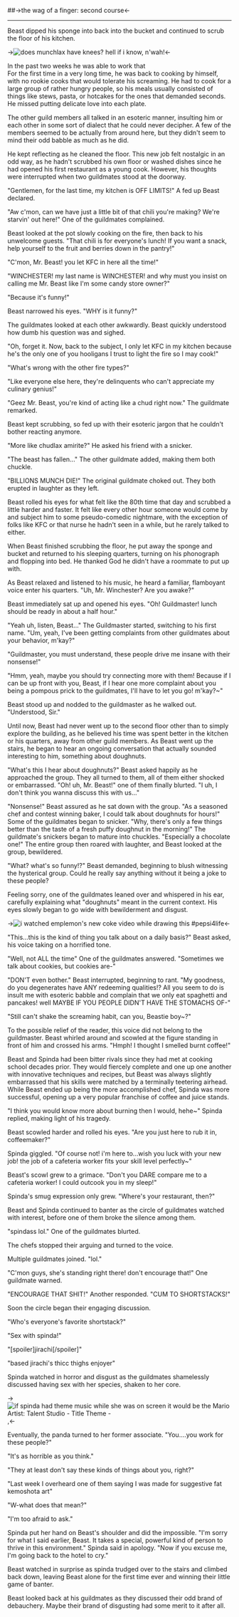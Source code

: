 ##->the wag of a finger: second course<-

--------------------

Beast dipped his sponge into back into the bucket and continued to scrub the floor of his kitchen.

->![does munchlax have knees? hell if i know, n'wah!](https://files.catbox.moe/higl8e.png)<-

In the past two weeks he was able to work that                    
For the first time in a very long time, he was back to cooking by himself, with no rookie cooks that would tolerate his screaming. He had to cook for a large group of rather hungry people, so his meals usually consisted of things like stews, pasta, or hotcakes for the ones that demanded seconds. He missed putting delicate love into each plate.

The other guild members all talked in an esoteric manner, insulting him or each other in some sort of dialect that he could never decipher. A few of the members seemed to be actually from around here, but they didn't seem to mind their odd babble as much as he did. 

He kept reflecting as he cleaned the floor. This new job felt nostalgic in an odd way, as he hadn't scrubbed his own floor or washed dishes since he had opened his first restaurant as a young cook. However, his thoughts were interrupted when two guildmates stood at the doorway.

"Gentlemen, for the last time, my kitchen is OFF LIMITS!" A fed up Beast declared.

"Aw c'mon, can we have just a little bit of that chili you're making? We're starvin' out here!" One of the guildmates complained.

Beast looked at the pot slowly cooking on the fire, then back to his unwelcome guests. "That chili is for everyone's lunch! If you want a snack, help yourself to the fruit and berries down in the pantry!"

"C'mon, Mr. Beast! you let KFC in here all the time!"

"WINCHESTER! my last name is WINCHESTER! and why must you insist on calling me Mr. Beast like I'm some candy store owner?"

"Because it's funny!"

Beast narrowed his eyes. "WHY is it funny?"

The guildmates looked at each other awkwardly. Beast quickly understood how dumb his question was and sighed. 

"Oh, forget it. Now, back to the subject, I only let KFC in my kitchen because he's the only one of you hooligans I trust to light the fire so I may cook!"

"What's wrong with the other fire types?"

"Like everyone else here, they're delinquents who can't appreciate my culinary genius!"

"Geez Mr. Beast, you're kind of acting like a chud right now." The guildmate remarked.

Beast kept scrubbing, so fed up with their esoteric jargon that he couldn't bother reacting anymore.

"More like chudlax amirite?" He asked his friend with a snicker.

"The beast has fallen..." The other guildmate added, making them both chuckle.

"BILLIONS MUNCH DIE!" The original guildmate choked out. They both erupted in laughter as they left.

Beast rolled his eyes for what felt like the 80th time that day and scrubbed a little harder and faster. It felt like every other hour someone would come by and subject him to some pseudo-comedic nightmare, with the exception of folks like KFC or that nurse he hadn't seen in a while, but he rarely talked to either.

When Beast finished scrubbing the floor, he put away the sponge and bucket and returned to his sleeping quarters, turning on his phonograph and flopping into bed. He thanked God he didn't have a roommate to put up with.

As Beast relaxed and listened to his music, he heard a familiar, flamboyant voice enter his quarters. "Uh, Mr. Winchester? Are you awake?"

Beast immediately sat up and opened his eyes. "Oh! Guildmaster! lunch should be ready in about a half hour."

"Yeah uh, listen, Beast..." The Guildmaster started, switching to his first name. "Um, yeah, I've been getting complaints from other guildmates about your behavior, m'kay?"

"Guildmaster, you must understand, these people drive me insane with their nonsense!"

"Hmm, yeah, maybe you should try connecting more with them! Because if I can be up front with you, Beast, if I hear one more complaint about you being a pompous prick to the guildmates, I'll have to let you go! m'kay?~"

Beast stood up and nodded to the guildmaster as he walked out. "Understood, Sir."

Until now, Beast had never went up to the second floor other than to simply explore the building, as he believed his time was spent better in the kitchen or his quarters, away from other guild members. As Beast went up the stairs, he began to hear an ongoing conversation that actually sounded interesting to him, something about doughnuts.

"What's this I hear about doughnuts?" Beast asked happily as he approached the group. They all turned to them, all of them either shocked or embarrassed. "Oh! uh, Mr. Beast!" one of them finally blurted. "I uh, I don't think you wanna discuss this with us..."

"Nonsense!" Beast assured as he sat down with the group. "As a seasoned chef and contest winning baker, I could talk about doughnuts for hours!" Some of the guildmates began to snicker. "Why, there's only a few things better than the taste of a fresh puffy doughnut in the morning!" The guildmate's snickers began to mature into chuckles. "Especially a chocolate one!" The entire group then roared with laughter, and Beast looked at the group, bewildered.

"What? what's so funny!?" Beast demanded, beginning to blush witnessing the hysterical group. Could he really say anything without it being a joke to these people?

Feeling sorry, one of the guildmates leaned over and whispered in his ear, carefully explaining what "doughnuts" meant in the current context. His eyes slowly began to go wide with bewilderment and disgust.

->![i watched emplemon's new coke video while drawing this #pepsi4life](https://files.catbox.moe/eog8jb.png)<-

"This...this is the kind of thing you talk about on a daily basis?" Beast asked, his voice taking on a horrified tone.

"Well, not ALL the time" One of the guildmates answered. "Sometimes we talk about cookies, but cookies are-"

"DON'T even bother." Beast interrupted, beginning to rant. "My goodness, do you degenerates have ANY redeeming qualities!? All you seem to do is insult me with esoteric babble and complain that we only eat spaghetti and pancakes! well MAYBE IF YOU PEOPLE DIDN'T HAVE THE STOMACHS OF-"

"Still can't shake the screaming habit, can you, Beastie boy~?"

To the possible relief of the reader, this voice did not belong to the guildmaster. Beast whirled around and scowled at the figure standing in front of him and crossed his arms. "Hmph! I thought I smelled burnt coffee!"

Beast and Spinda had been bitter rivals since they had met at cooking school decades prior. They would fiercely complete and one up one another with innovative techniques and recipes, but Beast was always slightly embarrassed that his skills were matched by a terminally teetering airhead. While Beast ended up being the more accomplished chef, Spinda was more successful, opening up a very popular franchise of coffee and juice stands.

"I think you would know more about burning then I would, hehe~" Spinda replied, making light of his tragedy.

Beast scowled harder and rolled his eyes. "Are you just here to rub it in, coffeemaker?" 

Spinda giggled. "Of course not! i'm here to...wish you luck with your new job! the job of a cafeteria worker fits your skill level perfectly~"

Beast's scowl grew to a grimace. "Don't you DARE compare me to a cafeteria worker! I could outcook you in my sleep!"

Spinda's smug expression only grew. "Where's your restaurant, then?"

Beast and Spinda continued to banter as the circle of guildmates watched with interest, before one of them broke the silence among them.

"spindass lol." One of the guildmates blurted.

The chefs stopped their arguing and turned to the voice.

Multiple guildmates joined. "lol."

"C'mon guys, she's standing right there! don't encourage that!" One guildmate warned.

"ENCOURAGE THAT SHIT!" Another responded. "CUM TO SHORTSTACKS!"

Soon the circle began their engaging discussion.

"Who's everyone's favorite shortstack?"

"Sex with spinda!"

"[spoiler]jirachi[/spoiler]"

"based jirachi's thicc thighs enjoyer"

Spinda watched in horror and disgust as the guildmates shamelessly discussed having sex with her species, shaken to her core.

->![if spinda had theme music while she was on screen it would be the Mario Artist: Talent Studio - Title Theme -](https://files.catbox.moe/ef96ay.png),<-

Eventually, the panda turned to her former associate. "You....you work for these people?"

"It's as horrible as you think."

"They at least don't say these kinds of things about you, right?"

"Last week I overheard one of them saying I was made for suggestive fat kemoshota art"

"W-what does that mean?"

"I'm too afraid to ask."

Spinda put her hand on Beast's shoulder and did the impossible. "I'm sorry for what I said earlier, Beast. It takes a special, powerful kind of person to thrive in this environment." Spinda said in apology. "Now if you excuse me, I'm going back to the hotel to cry."

Beast watched in surprise as spinda trudged over to the stairs and climbed back down, leaving Beast alone for the first time ever and winning their little game of banter.

Beast looked back at his guildmates as they discussed their odd brand of debauchery. Maybe their brand of disgusting had some merit to it after all.